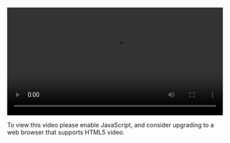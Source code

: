 <video controls="" style="width: 100%; display: block;"><source src="http://o86bpj665.bkt.clouddn.com/hand-in-hand-react/28-dashboard.mp4" type="video/mp4"><p>To view this video please enable JavaScript, and consider upgrading to a web browser that supports HTML5 video.</p></video>
